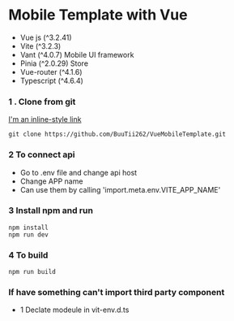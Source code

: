 # Mobile Template with Vue

- Vue js (^3.2.41)
- Vite (^3.2.3)
- Vant (^4.0.7) Mobile UI framework
- Pinia (^2.0.29) Store
- Vue-router (^4.1.6)
- Typescript (^4.6.4)

### 1 . Clone from git

[I'm an inline-style link](https://www.google.com)

```
git clone https://github.com/BuuTii262/VueMobileTemplate.git
```

### 2 To connect api

- Go to .env file and change api host
- Change APP name
- Can use them by calling 'import.meta.env.VITE_APP_NAME'

### 3 Install npm and run

```
npm install
npm run dev
```

### 4 To build

```
npm run build
```

### If have something can't import third party component

- 1 Declate modeule in vit-env.d.ts
